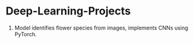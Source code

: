 # Deep-Learning-Projects
1. Model identifies flower species from images, implements CNNs using PyTorch.
